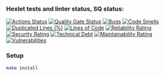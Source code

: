 ### Hexlet tests and linter status, SQ status:
[![Actions Status](https://github.com/sklyarovas/python-project-49/actions/workflows/hexlet-check.yml/badge.svg)](https://github.com/sklyarovas/python-project-49/actions)
[![Quality Gate Status](https://sonarcloud.io/api/project_badges/measure?project=sklyarovas_python-project-49&metric=alert_status)](https://sonarcloud.io/summary/new_code?id=sklyarovas_python-project-49)
[![Bugs](https://sonarcloud.io/api/project_badges/measure?project=sklyarovas_python-project-49&metric=bugs)](https://sonarcloud.io/summary/new_code?id=sklyarovas_python-project-49)
[![Code Smells](https://sonarcloud.io/api/project_badges/measure?project=sklyarovas_python-project-49&metric=code_smells)](https://sonarcloud.io/summary/new_code?id=sklyarovas_python-project-49)
[![Duplicated Lines (%)](https://sonarcloud.io/api/project_badges/measure?project=sklyarovas_python-project-49&metric=duplicated_lines_density)](https://sonarcloud.io/summary/new_code?id=sklyarovas_python-project-49)
[![Lines of Code](https://sonarcloud.io/api/project_badges/measure?project=sklyarovas_python-project-49&metric=ncloc)](https://sonarcloud.io/summary/new_code?id=sklyarovas_python-project-49)
[![Reliability Rating](https://sonarcloud.io/api/project_badges/measure?project=sklyarovas_python-project-49&metric=reliability_rating)](https://sonarcloud.io/summary/new_code?id=sklyarovas_python-project-49)
[![Security Rating](https://sonarcloud.io/api/project_badges/measure?project=sklyarovas_python-project-49&metric=security_rating)](https://sonarcloud.io/summary/new_code?id=sklyarovas_python-project-49)
[![Technical Debt](https://sonarcloud.io/api/project_badges/measure?project=sklyarovas_python-project-49&metric=sqale_index)](https://sonarcloud.io/summary/new_code?id=sklyarovas_python-project-49)
[![Maintainability Rating](https://sonarcloud.io/api/project_badges/measure?project=sklyarovas_python-project-49&metric=sqale_rating)](https://sonarcloud.io/summary/new_code?id=sklyarovas_python-project-49)
[![Vulnerabilities](https://sonarcloud.io/api/project_badges/measure?project=sklyarovas_python-project-49&metric=vulnerabilities)](https://sonarcloud.io/summary/new_code?id=sklyarovas_python-project-49)

### Setup

```bash
make install
```

